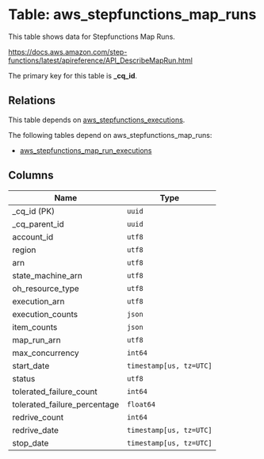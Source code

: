 # Table: aws_stepfunctions_map_runs

This table shows data for Stepfunctions Map Runs.

https://docs.aws.amazon.com/step-functions/latest/apireference/API_DescribeMapRun.html

The primary key for this table is **_cq_id**.

## Relations

This table depends on [aws_stepfunctions_executions](aws_stepfunctions_executions.md).

The following tables depend on aws_stepfunctions_map_runs:
  - [aws_stepfunctions_map_run_executions](aws_stepfunctions_map_run_executions.md)

## Columns

| Name          | Type          |
| ------------- | ------------- |
|_cq_id (PK)|`uuid`|
|_cq_parent_id|`uuid`|
|account_id|`utf8`|
|region|`utf8`|
|arn|`utf8`|
|state_machine_arn|`utf8`|
|oh_resource_type|`utf8`|
|execution_arn|`utf8`|
|execution_counts|`json`|
|item_counts|`json`|
|map_run_arn|`utf8`|
|max_concurrency|`int64`|
|start_date|`timestamp[us, tz=UTC]`|
|status|`utf8`|
|tolerated_failure_count|`int64`|
|tolerated_failure_percentage|`float64`|
|redrive_count|`int64`|
|redrive_date|`timestamp[us, tz=UTC]`|
|stop_date|`timestamp[us, tz=UTC]`|